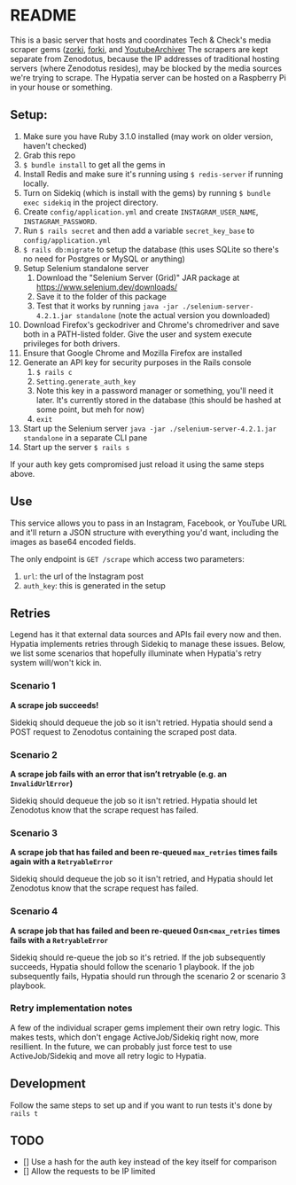 # README

This is a basic server that hosts and coordinates Tech & Check's media scraper gems ([zorki](https://www.github.com/cguess/zorki), [forki](https://github.com/oneroyalace/forki), and [YoutubeArchiver](https://github.com/TechAndCheck/YoutubeArchiver) 
The scrapers are kept separate from Zenodotus, because the IP addresses of traditional hosting servers (where Zenodotus resides), may be blocked by the media sources we're trying to scrape. The Hypatia server can be hosted on a Raspberry Pi in your house or something.

## Setup:
1. Make sure you have Ruby 3.1.0 installed (may work on older version, haven't checked)
1. Grab this repo
1. `$ bundle install` to get all the gems in
1. Install Redis and make sure it's running using `$ redis-server` if running locally.
1. Turn on Sidekiq (which is install with the gems) by running `$ bundle exec sidekiq` in the project directory.
1. Create `config/application.yml` and create `INSTAGRAM_USER_NAME`, `INSTAGRAM_PASSWORD`.
1. Run `$ rails secret` and then add a variable `secret_key_base` to `config/application.yml`
1. `$ rails db:migrate` to setup the database (this uses SQLite so there's no need for Postgres or MySQL or anything)
1. Setup Selenium standalone server
	1. Download the "Selenium Server (Grid)" JAR package at https://www.selenium.dev/downloads/
	1. Save it to the folder of this package
	1. Test that it works by running `java -jar ./selenium-server-4.2.1.jar standalone` (note the actual version you downloaded)
1. Download Firefox's geckodriver and Chrome's chromedriver and save both in a PATH-listed folder. Give the user and system execute privileges for both drivers. 
1. Ensure that Google Chrome and Mozilla Firefox are installed
1. Generate an API key for security purposes in the Rails console
	1. `$ rails c`
	1. `Setting.generate_auth_key`
	1. Note this key in a password manager or something, you'll need it later. It's currently stored in the database (this should be hashed at some point, but meh for now)
	1. `exit`
1. Start up the Selenium server `java -jar ./selenium-server-4.2.1.jar standalone` in a separate CLI pane
1. Start up the server `$ rails s`

If your auth key gets compromised just reload it using the same steps above.

## Use

This service allows you to pass in an Instagram, Facebook, or YouTube URL and it'll return a JSON structure with everything you'd want, including the images as base64 encoded fields.

The only endpoint is `GET /scrape` which access two parameters:
1. `url`: the url of the Instagram post
1. `auth_key`: this is generated in the setup

## Retries
Legend has it that external data sources and APIs fail every now and then. Hypatia implements retries through Sidekiq to manage these issues. Below, we list some scenarios that hopefully illuminate when Hypatia's retry system will/won't kick in.

### Scenario 1

**A scrape job succeeds!**

Sidekiq should dequeue the job so it isn't retried. Hypatia should send a POST request to Zenodotus containing the scraped post data.  

### Scenario 2

**A scrape job fails with an error that isn’t retryable (e.g. an `InvalidUrlError`)** 

Sidekiq should dequeue the job so it isn't retried. Hypatia should let Zenodotus know that the scrape request has failed.

### Scenario 3

**A scrape job that has failed and been re-queued `max_retries` times fails again with a `RetryableError`** 

Sidekiq should dequeue the job so it isn't retried, and Hypatia should let Zenodotus know that the scrape request has failed.

### Scenario 4

**A scrape job that has failed and been re-queued 0≤n<`max_retries` times fails with a `RetryableError`**

Sidekiq should re-queue the job so it's retried. If the job subsequently succeeds, Hypatia should follow the scenario 1 playbook. If the job subsequently fails, Hypatia should run through the scenario 2 or scenario 3 playbook. 

### Retry implementation notes
A few of the individual scraper gems implement their own retry logic. This makes tests, which don't engage ActiveJob/Sidekiq right now, more resillient. In the future, we can probably just force test to use ActiveJob/Sidekiq and move all retry logic to Hypatia.

## Development

Follow the same steps to set up and if you want to run tests it's done by `rails t`

## TODO

- [] Use a hash for the auth key instead of the key itself for comparison
- [] Allow the requests to be IP limited

